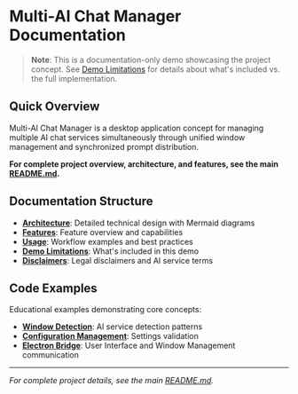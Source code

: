 # Multi-AI Chat Manager Documentation

> **Note**: This is a documentation-only demo showcasing the project concept. See [Demo Limitations](demo-limitations.md) for details about what's included vs. the full implementation.

## Quick Overview

Multi-AI Chat Manager is a desktop application concept for managing multiple AI chat services simultaneously through unified window management and synchronized prompt distribution.

**For complete project overview, architecture, and features, see the main [README.md](../README.md).**

## Documentation Structure

- **[Architecture](architecture.md)**: Detailed technical design with Mermaid diagrams
- **[Features](features.md)**: Feature overview and capabilities
- **[Usage](usage.md)**: Workflow examples and best practices
- **[Demo Limitations](demo-limitations.md)**: What's included in this demo
- **[Disclaimers](../DISCLAIMERS.md)**: Legal disclaimers and AI service terms

## Code Examples

Educational examples demonstrating core concepts:

- **[Window Detection](examples/window-detection.py)**: AI service detection patterns
- **[Configuration Management](examples/config-management.py)**: Settings validation
- **[Electron Bridge](examples/electron-bridge.js)**: User Interface and Window Management communication

---

*For complete project details, see the main [README.md](../README.md).*
